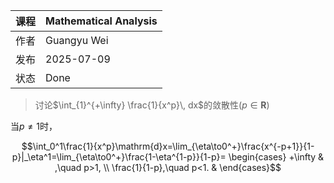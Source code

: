 | 课程   | Mathematical Analysis |
| ---- | ---------------------------------------- |
| 作者   | Guangyu Wei                               |
| 发布 | 2025-07-09 |
|状态|Done|

> 讨论$\int_{1}^{+\infty} \frac{1}{x^p}\, dx$的敛散性$(p\in \mathbf{R})$

当$p\neq 1$时，

$$\int_0^1\frac{1}{x^p}\mathrm{d}x=\lim_{\eta\to0^+}\frac{x^{-p+1}}{1-p}|_\eta^1=\lim_{\eta\to0^+}\frac{1-\eta^{1-p}}{1-p}=
\begin{cases}
+\infty & ,\quad p>1, \\
\frac{1}{1-p},\quad p<1. & 
\end{cases}$$
